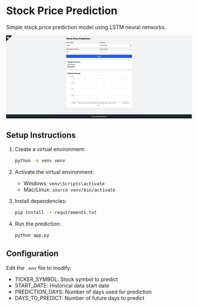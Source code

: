 # Stock Price Prediction

Simple stock price prediction model using LSTM neural networks.

![Stock Price Prediction Preview](https://github.com/mohshbool/simple-stock-predictor/blob/main/preview.png)

## Setup Instructions

1. Create a virtual environment:
   ```bash
   python -m venv venv
   ```

2. Activate the virtual environment:
   - Windows: `venv\Scripts\activate`
   - Mac/Linux: `source venv/bin/activate`

3. Install dependencies:
   ```bash
   pip install -r requirements.txt
   ```

5. Run the prediction:
   ```bash
   python app.py
   ```

## Configuration

Edit the `.env` file to modify:
- TICKER_SYMBOL: Stock symbol to predict
- START_DATE: Historical data start date
- PREDICTION_DAYS: Number of days used for prediction
- DAYS_TO_PREDICT: Number of future days to predict